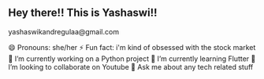 ## Hey there!! This is Yashaswi!!

<!--
**yashkandregulaa/yashkandregulaa** is a ✨ _special_ ✨ repository because its `README.md` (this file) appears on your GitHub profile.

Here are some ideas to get you started:

 🔭 I’m currently working on a Python project
 🌱 I’m currently learning Flutter
 👯 I’m looking to collaborate on Youtube
 💬 Ask me about any tech related stuff
 📫 How to reach me: email id --> yashaswikandregulaa@gmail.com
 😄 Pronouns: she/her
 ⚡ Fun fact: i'm kind of obsessed with the stock market
 🔭 I’m currently working on a Python project
 🌱 I’m currently learning Flutter
 👯 I’m looking to collaborate on Youtube
 💬 Ask me about any tech related stuff

